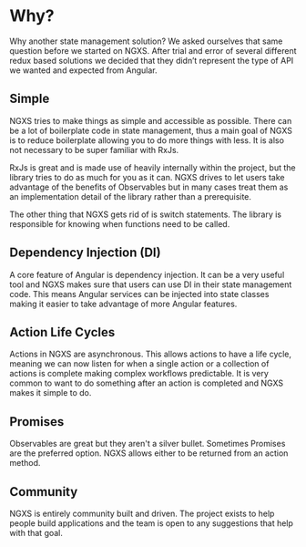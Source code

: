 # Why?

Why another state management solution? We asked ourselves that same question before we started on NGXS. After trial and error of several different redux based solutions we decided that they didn’t represent the type of API we wanted and expected from Angular.

## Simple

NGXS tries to make things as simple and accessible as possible. There can be a lot of boilerplate code in state management, thus a main goal of NGXS is to reduce boilerplate allowing you to do more things with less. It is also not necessary to be super familiar with RxJs.

RxJs is great and is made use of heavily internally within the project, but the library tries to do as much for you as it can. NGXS drives to let users take advantage of the benefits of Observables but in many cases treat them as an implementation detail of the library rather than a prerequisite.

The other thing that NGXS gets rid of is switch statements. The library is responsible for knowing when functions need to be called.

## Dependency Injection \(DI\)

A core feature of Angular is dependency injection. It can be a very useful tool and NGXS makes sure that users can use DI in their state management code. This means Angular services can be injected into state classes making it easier to take advantage of more Angular features.

## Action Life Cycles

Actions in NGXS are asynchronous. This allows actions to have a life cycle, meaning we can now listen for when a single action or a collection of actions is complete making complex workflows predictable. It is very common to want to do something after an action is completed and NGXS makes it simple to do.

## Promises

Observables are great but they aren't a silver bullet. Sometimes Promises are the preferred option. NGXS allows either to be returned from an action method.

## Community

NGXS is entirely community built and driven. The project exists to help people build applications and the team is open to any suggestions that help with that goal.

